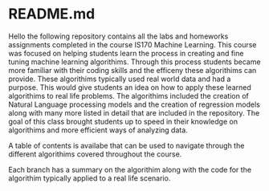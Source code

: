 # README.md

Hello the following repository contains all the labs and homeworks assignments completed in the course IS170 Machine Learning. This course was focused on helping students learn the process in creating and fine tuning machine learning algorithims. Through this process students became more familiar with their coding skills and the efficeny these algorithims can provide. These algorithims typically used real world data and had a purpose. This would give students an idea on how to apply these learned algorithims to real life problems. The algorithims included the creation of Natural Language processing models and the creation of regression models along with many more listed in detail that are included in the repository. The goal of this class brought students up to speed in their knowledge on algorithims and more efficient ways of analyzing data.

A table of contents is availabe that can be used to navigate through the different algorithims covered throughout the course.

Each branch has a summary on the algorithim along with the code for the algorithim typically applied to a real life scenario.
